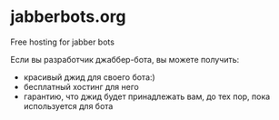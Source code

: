 jabberbots.org
==============

Free hosting for jabber bots

Если вы разработчик джаббер-бота, вы можете получить:
* красивый джид для своего бота:)</br>
* бесплатный хостинг для него</br>
* гарантию, что джид будет принадлежать вам, до тех пор, пока используется для бота
